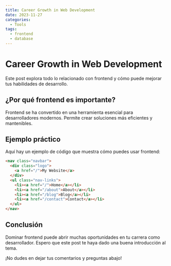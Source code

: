 ```yaml
---
title: Career Growth in Web Development
date: 2023-11-27
categories: 
  - Tools
tags:
  - frontend
  - database
---
```


# Career Growth in Web Development

Este post explora todo lo relacionado con frontend y cómo puede mejorar tus habilidades de desarrollo.

## ¿Por qué frontend es importante?

Frontend se ha convertido en una herramienta esencial para desarrolladores modernos. Permite crear soluciones más eficientes y mantenibles.

## Ejemplo práctico

Aquí hay un ejemplo de código que muestra cómo puedes usar frontend:

```html
<nav class="navbar">
  <div class="logo">
    <a href="/">My Website</a>
  </div>
  <ul class="nav-links">
    <li><a href="/">Home</a></li>
    <li><a href="/about">About</a></li>
    <li><a href="/blog">Blog</a></li>
    <li><a href="/contact">Contact</a></li>
  </ul>
</nav>
```

## Conclusión

Dominar frontend puede abrir muchas oportunidades en tu carrera como desarrollador. Espero que este post te haya dado una buena introducción al tema.

¡No dudes en dejar tus comentarios y preguntas abajo!